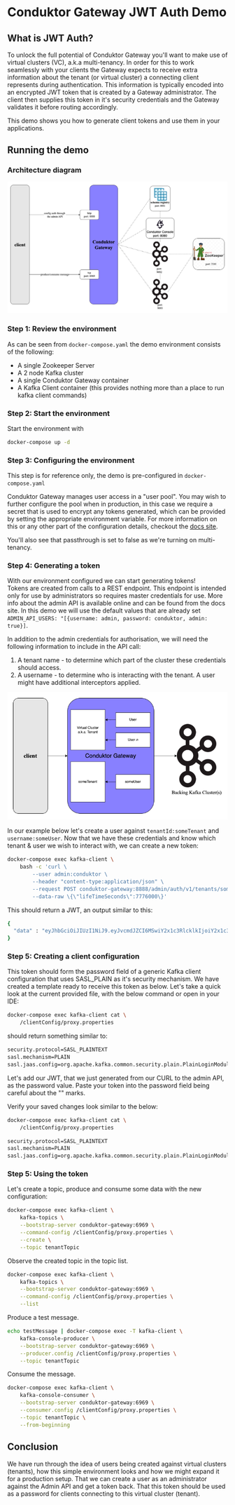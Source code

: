 # Conduktor Gateway JWT Auth Demo

## What is JWT Auth?

To unlock the full potential of Conduktor Gateway you'll want to make use of virtual clusters (VC), a.k.a multi-tenancy. In order for this to work seamlessly with your clients 
the Gateway expects to receive extra information about the tenant (or virtual cluster) a connecting client represents 
during authentication. This information is typically encoded into an encrypted JWT token that is 
created by a Gateway administrator. The client then supplies this token in it's security credentials and 
the Gateway validates it before routing accordingly.   

This demo shows you how to generate client tokens and use them in your applications.

## Running the demo

### Architecture diagram
![architecture diagram](images/jwt-auth.png "authentication")

### Step 1: Review the environment

As can be seen from `docker-compose.yaml` the demo environment consists of the following:

* A single Zookeeper Server
* A 2 node Kafka cluster
* A single Conduktor Gateway container
* A Kafka Client container (this provides nothing more than a place to run kafka client commands)

### Step 2: Start the environment

Start the environment with

```bash
docker-compose up -d
```

### Step 3: Configuring the environment

This step is for reference only, the demo is pre-configured in `docker-compose.yaml`

Conduktor Gateway manages user access in a "user pool".
You may wish to further configure the pool when in production, in this case we require a secret that is used to encrypt any tokens generated, which can be provided by setting the appropriate environment variable. For more information on this or any other part of the configuration details, checkout the [docs site](https://docs.conduktor.io/).

You'll also see that passthrough is set to false as we're turning on multi-tenancy.

### Step 4: Generating a token

With our environment configured we can start generating tokens!  
Tokens are created from calls to a REST endpoint. This endpoint is intended only for use by administrators 
so requires master credentials for use. More info about the admin API is available online and can be found from the docs site.
In this demo we will use the default values that are already set `ADMIN_API_USERS: "[{username: admin, password: conduktor, admin: true}]`.

In addition to the admin credentials for authorisation, we will need the following information to include in the API call:

1. A tenant name - to determine which part of the cluster these credentials should access.
2. A username - to determine who is interacting with the tenant. A user might have additional interceptors applied.

![tenant-user](./images/tenant-user.png)

In our example below let's create a user against `tenantId:someTenant` and `username:someUser`.
Now that we have these credentials and know which tenant & user we wish to interact with, we can create a new token:

```bash
docker-compose exec kafka-client \
    bash -c 'curl \
        --user admin:conduktor \
        --header "content-type:application/json" \
        --request POST conduktor-gateway:8888/admin/auth/v1/tenants/someTenant/username/someUser \
        --data-raw \{\"lifeTimeSeconds\":7776000\}'
```

This should return a JWT, an output similar to this:

```bash
{
  "data" : "eyJhbGciOiJIUzI1NiJ9.eyJvcmdJZCI6MSwiY2x1c3RlcklkIjoiY2x1c3RlcjEiLCJ1c2VybmFtZSI6InRlc3RAY29uZHVrdG9yLmlvIn0.XhB1e_ZXvgZ8zIfr28UQ33S8VA7yfWyfdM561Em9lrM"
}
```

### Step 5: Creating a client configuration

This token should form the password field of a generic Kafka client configuration that uses SASL_PLAIN as it's security mechanism. We 
have created a template ready to receive this token as below. Let's take a quick look at the current provided file, with the below command or open in your IDE:

```bash
docker-compose exec kafka-client cat \
    /clientConfig/proxy.properties
```

should return something similar to:

```bash
security.protocol=SASL_PLAINTEXT
sasl.mechanism=PLAIN
sasl.jaas.config=org.apache.kafka.common.security.plain.PlainLoginModule required username="test@conduktor.io" password="JWT_PLACEHOLDER";
```

Let's add our JWT, that we just generated from our CURL to the admin API, as the password value. Paste your token into the password field being careful about the "" marks.

Verify your saved changes look similar to the below:

```bash
docker-compose exec kafka-client cat \
    /clientConfig/proxy.properties
```

```bash
security.protocol=SASL_PLAINTEXT
sasl.mechanism=PLAIN
sasl.jaas.config=org.apache.kafka.common.security.plain.PlainLoginModule required username="test@conduktor.io" password="eyJhbGciOiJIUzI1NiJ9.eyJvcmdJZCI6MSwiY2x1c3RlcklkIjoiY2x1c3RlcjEiLCJ1c2VybmFtZSI6InRlc3RAY29uZHVrdG9yLmlvIn0.XhB1e_ZXvgZ8zIfr28UQ33S8VA7yfWyfdM561Em9lrM";
```

### Step 5: Using the token

Let's create a topic, produce and consume some data with the new configuration:

```bash
docker-compose exec kafka-client \
    kafka-topics \
    --bootstrap-server conduktor-gateway:6969 \
    --command-config /clientConfig/proxy.properties \
    --create \
    --topic tenantTopic
```
Observe the created topic in the topic list.
```bash
docker-compose exec kafka-client \
    kafka-topics \
    --bootstrap-server conduktor-gateway:6969 \
    --command-config /clientConfig/proxy.properties \
    --list
```
  

Produce a test message.
```bash
echo testMessage | docker-compose exec -T kafka-client \
    kafka-console-producer \
    --bootstrap-server conduktor-gateway:6969 \
    --producer.config /clientConfig/proxy.properties \
    --topic tenantTopic
```
  

Consume the message.
```bash
docker-compose exec kafka-client \
    kafka-console-consumer \
    --bootstrap-server conduktor-gateway:6969 \
    --consumer.config /clientConfig/proxy.properties \
    --topic tenantTopic \
    --from-beginning
```


## Conclusion
We have run through the idea of users being created against virtual clusters (tenants), how this simple environment looks and how we might expand it for a production setup.
That we can create a user as an administrator against the Admin API and get a token back.
That this token should be used as a password for clients connecting to this virtual cluster (tenant).
